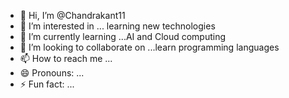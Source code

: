 - 👋 Hi, I’m @Chandrakant11
- 👀 I’m interested in ... learning new technologies 
- 🌱 I’m currently learning ...AI and Cloud computing 
- 💞️ I’m looking to collaborate on ...learn programming languages
- 📫 How to reach me ... 
- 😄 Pronouns: ...
- ⚡ Fun fact: ...

<!---
Chandrakant11/Chandrakant11 is a ✨ special ✨ repository because its `README.md` (this file) appears on your GitHub profile.
You can click the Preview link to take a look at your changes.
--->
